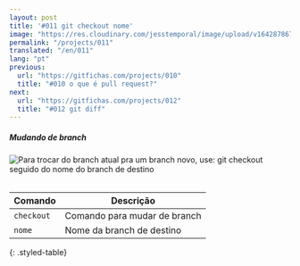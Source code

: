 ```yaml
---
layout: post
title: '#011 git checkout nome'
image: "https://res.cloudinary.com/jesstemporal/image/upload/v1642878672/gitfichas/pt/011/thumbnail_oqqiyq.jpg"
permalink: "/projects/011"
translated: "/en/011"
lang: "pt"
previous:
  url: "https://gitfichas.com/projects/010"
  title: "#010 o que é pull request?"
next:
  url: "https://gitfichas.com/projects/012"
  title: "#012 git diff"
---
```

##### Mudando de branch

<img alt="Para trocar do branch atual pra um branch novo, use: git checkout seguido do nome do branch de destino" src="https://res.cloudinary.com/jesstemporal/image/upload/v1642878672/gitfichas/pt/011/full_tq3m4l.jpg"><br><br>

| Comando | Descrição |
|---------|-------------|
| `checkout` | Comando para mudar de branch |
| `nome` | Nome da branch de destino |
{: .styled-table}
